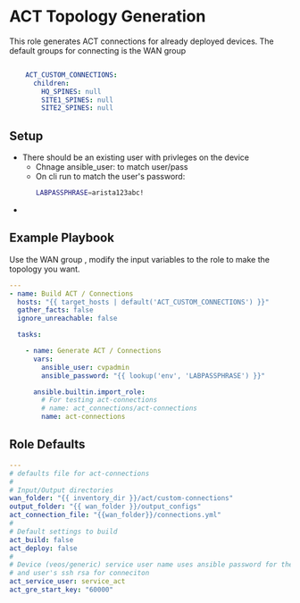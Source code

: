 # ACT Topology Generation

This role generates ACT connections for already deployed devices.
The default groups for connecting is the WAN group

```yaml

    ACT_CUSTOM_CONNECTIONS:
      children:
        HQ_SPINES: null
        SITE1_SPINES: null
        SITE2_SPINES: null
```

## Setup

  - There should be an existing user with privleges on the device
    - Chnage ansible_user: to match user/pass
    - On cli run to match the user's password:
      ```bash
      LABPASSPHRASE=arista123abc!
      ```
  - 

## Example Playbook

Use the WAN group , modify the input variables to the role to make the topology you want.

```yaml
---
- name: Build ACT / Connections
  hosts: "{{ target_hosts | default('ACT_CUSTOM_CONNECTIONS') }}"
  gather_facts: false
  ignore_unreachable: false

  tasks:

    - name: Generate ACT / Connections
      vars:
        ansible_user: cvpadmin
        ansible_password: "{{ lookup('env', 'LABPASSPHRASE') }}"

      ansible.builtin.import_role:
        # For testing act-connections
        # name: act_connections/act-connections
        name: act-connections
```

## Role Defaults

```yaml
---
# defaults file for act-connections
#
# Input/Output directories
wan_folder: "{{ inventory_dir }}/act/custom-connections"
output_folder: "{{ wan_folder }}/output_configs"
act_connection_file: "{{wan_folder}}/connections.yml"
#
# Default settings to build
act_build: false
act_deploy: false
#
# Device (veos/generic) service user name uses ansible password for the local account.
# and user's ssh rsa for conneciton
act_service_user: service_act
act_gre_start_key: "60000"


```
